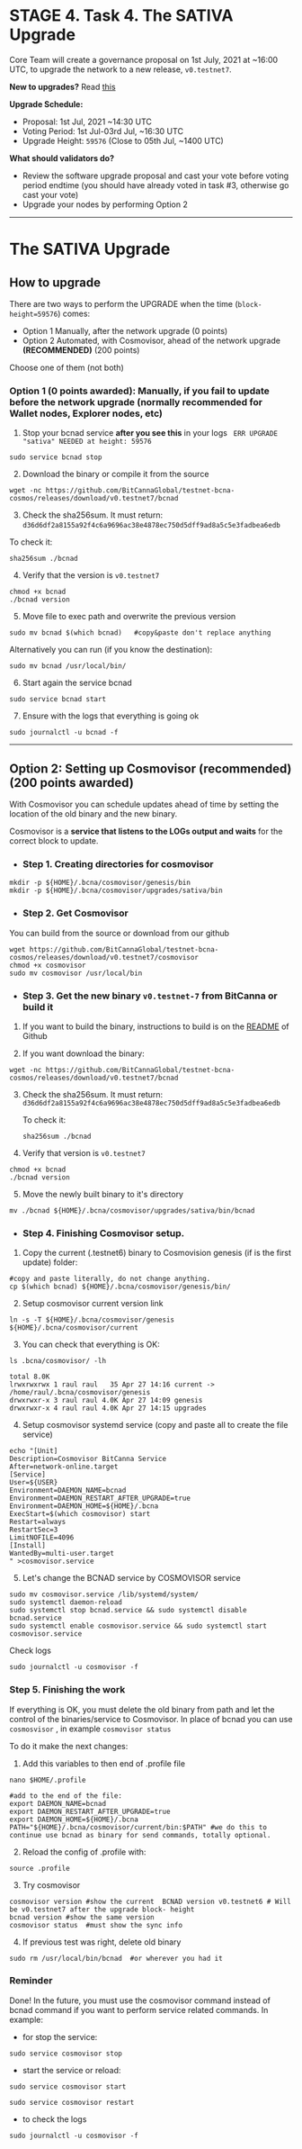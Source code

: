 # STAGE 4. Task 4. The SATIVA Upgrade
Core Team will create a governance proposal on 1st July, 2021 at ~16:00 UTC, to upgrade the network to a new release, `v0.testnet7`.

__New to upgrades?__ Read [this](https://docs.cosmos.network/master/modules/gov)

**Upgrade Schedule:**
- Proposal: 1st Jul, 2021 ~14:30 UTC
- Voting Period: 1st Jul-03rd Jul, ~16:30 UTC
- Upgrade Height: `59576` (Close to 05th Jul, ~1400 UTC)

**What should validators do?**
- Review the software upgrade proposal and cast your vote before voting period endtime (you should have already voted in task #3, otherwise go cast your vote)
- Upgrade your nodes by performing Option 2

---

# The SATIVA Upgrade


## How to upgrade


There are two ways to perform the UPGRADE when the time (`block-height=59576`) comes:
* Option 1 Manually, after the network upgrade (0 points)
* Option 2 Automated, with Cosmovisor, ahead of the network upgrade **(RECOMMENDED)** (200 points)

Choose one of them (not both)

### Option 1 (0 points awarded): Manually, if you fail to update before the network upgrade (normally recommended for Wallet nodes, Explorer nodes, etc)

1) Stop your bcnad service **after you see this** in your logs ` ERR UPGRADE "sativa" NEEDED at height: 59576`

```
sudo service bcnad stop
```
2) Download the binary or compile it from the source
```
wget -nc https://github.com/BitCannaGlobal/testnet-bcna-cosmos/releases/download/v0.testnet7/bcnad
```
3) Check the sha256sum. It must return: `d36d6df2a8155a92f4c6a9696ac38e4878ec750d5dff9ad8a5c5e3fadbea6edb`

To check it:
```
sha256sum ./bcnad
```

4) Verify that the version is `v0.testnet7`
```
chmod +x bcnad
./bcnad version
```
5) Move file to exec path and overwrite the previous version
```
sudo mv bcnad $(which bcnad)   #copy&paste don't replace anything
```
Alternatively you can run (if you know the destination): 
```
sudo mv bcnad /usr/local/bin/
```
6) Start again the service bcnad
```
sudo service bcnad start
```
7) Ensure with the logs that everything is going ok
```
sudo journalctl -u bcnad -f
```

---
## Option 2: Setting up Cosmovisor (recommended) (200 points awarded)
With Cosmovisor you can schedule updates ahead of time by setting the location of the old binary and the new binary.

Cosmovisor is a **service that listens to the LOGs output and waits** for the correct block to update.

 - ### Step 1. Creating directories for cosmovisor
 ```
mkdir -p ${HOME}/.bcna/cosmovisor/genesis/bin
mkdir -p ${HOME}/.bcna/cosmovisor/upgrades/sativa/bin
 ```
 
 - ### Step 2. Get Cosmovisor 
 You can build from the source or download from our github
 ```
 wget https://github.com/BitCannaGlobal/testnet-bcna-cosmos/releases/download/v0.testnet7/cosmovisor
 chmod +x cosmovisor
 sudo mv cosmovisor /usr/local/bin
 ```
 
 - ### Step 3. Get the new binary `v0.testnet-7` from BitCanna or build it
 
1) If you want to build the binary, instructions to build is on the [README](https://github.com/BitCannaGlobal/testnet-bcna-cosmos#readme) of Github


2) If you want download the binary:
```
wget -nc https://github.com/BitCannaGlobal/testnet-bcna-cosmos/releases/download/v0.testnet7/bcnad
```
3) Check the sha256sum. It must return: `d36d6df2a8155a92f4c6a9696ac38e4878ec750d5dff9ad8a5c5e3fadbea6edb`

    To check it:
    ```
    sha256sum ./bcnad
    ```

4) Verify that version is `v0.testnet7`
```
chmod +x bcnad
./bcnad version
```
 
5) Move the newly built binary to it's directory
 ```
mv ./bcnad ${HOME}/.bcna/cosmovisor/upgrades/sativa/bin/bcnad
 ```
 
- ### Step 4. Finishing Cosmovisor setup. 

1) Copy the current (.testnet6) binary to Cosmovision genesis (if is the first update) folder:
 ```
#copy and paste literally, do not change anything.
cp $(which bcnad) ${HOME}/.bcna/cosmovisor/genesis/bin/
 ```
 
2) Setup cosmovisor current version link
```
ln -s -T ${HOME}/.bcna/cosmovisor/genesis ${HOME}/.bcna/cosmovisor/current
```
3) You can check that everything is OK: 
```
ls .bcna/cosmovisor/ -lh

total 8.0K
lrwxrwxrwx 1 raul raul   35 Apr 27 14:16 current -> /home/raul/.bcna/cosmovisor/genesis
drwxrwxr-x 3 raul raul 4.0K Apr 27 14:09 genesis
drwxrwxr-x 4 raul raul 4.0K Apr 27 14:15 upgrades
```
4) Setup cosmovisor systemd service (copy and paste all to create the file service)
```
echo "[Unit]
Description=Cosmovisor BitCanna Service
After=network-online.target
[Service]
User=${USER}
Environment=DAEMON_NAME=bcnad
Environment=DAEMON_RESTART_AFTER_UPGRADE=true
Environment=DAEMON_HOME=${HOME}/.bcna
ExecStart=$(which cosmovisor) start
Restart=always
RestartSec=3
LimitNOFILE=4096
[Install]
WantedBy=multi-user.target
" >cosmovisor.service
```
5) Let's change the BCNAD service by COSMOVISOR service
```
sudo mv cosmovisor.service /lib/systemd/system/
sudo systemctl daemon-reload
sudo systemctl stop bcnad.service && sudo systemctl disable bcnad.service 
sudo systemctl enable cosmovisor.service && sudo systemctl start cosmovisor.service
```

Check logs

```
sudo journalctl -u cosmovisor -f
``` 

### Step 5. Finishing the work
If everything is OK, you must delete the old binary from path and let the control of the binaries/service to Cosmovisor. In place of bcnad you can use `cosmosvisor` , in example `cosmovisor status`


To do it make the next changes:

1. Add this variables to then end of .profile file

```
nano $HOME/.profile

#add to the end of the file:
export DAEMON_NAME=bcnad
export DAEMON_RESTART_AFTER_UPGRADE=true
export DAEMON_HOME=${HOME}/.bcna
PATH="${HOME}/.bcna/cosmovisor/current/bin:$PATH" #we do this to continue use bcnad as binary for send commands, totally optional.
```

2. Reload the config of .profile with:
```
source .profile
```

3. Try cosmovisor
```
cosmovisor version #show the current  BCNAD version v0.testnet6 # Will be v0.testnet7 after the upgrade block- height
bcnad version #show the same version
cosmovisor status  #must show the sync info
```
4. If previous test was right, delete old binary
```
sudo rm /usr/local/bin/bcnad  #or wherever you had it
```
### Reminder

Done! In the future, you must use the cosmovisor command instead of bcnad command if you want to perform service related commands. In example: 

* for stop the service:
```
sudo service cosmovisor stop 
```
* start the service or reload:
```
sudo service cosmovisor start

sudo service cosmovisor restart
```
* to check the logs

```
sudo journalctl -u cosmovisor -f
```

